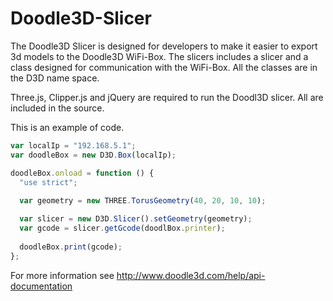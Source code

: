# Doodle3D-Slicer

The Doodle3D Slicer is designed for developers to make it easier to export 3d models to the Doodle3D WiFi-Box. The slicers includes a slicer and a class designed for communication with the WiFi-Box. All the classes are in the D3D name space.

Three.js, Clipper.js and jQuery are required to run the Doodl3D slicer. All are included in the source.

This is an example of code.

```javascript
var localIp = "192.168.5.1";
var doodleBox = new D3D.Box(localIp);

doodleBox.onload = function () {
  "use strict";
  
  var geometry = new THREE.TorusGeometry(40, 20, 10, 10);

  var slicer = new D3D.Slicer().setGeometry(geometry);
  var gcode = slicer.getGcode(doodlBox.printer);
  
  doodleBox.print(gcode);
};
```

For more information see http://www.doodle3d.com/help/api-documentation
